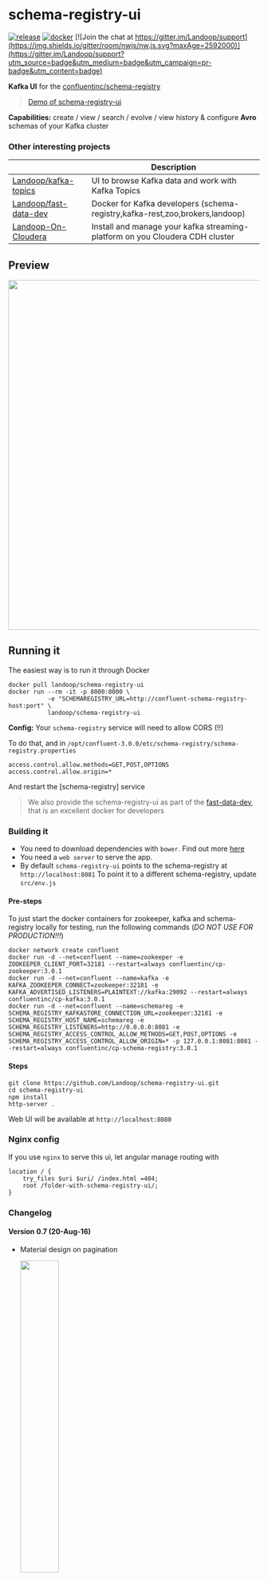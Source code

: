 # schema-registry-ui

[![release](http://github-release-version.herokuapp.com/github/landoop/schema-registry-ui/release.svg?style=flat)](https://github.com/landoop/schema-registry-ui/releases/latest)
[![docker](https://img.shields.io/docker/pulls/landoop/schema-registry-ui.svg?style=flat)](https://hub.docker.com/r/landoop/schema-registry-ui/)
[![Join the chat at https://gitter.im/Landoop/support](https://img.shields.io/gitter/room/nwjs/nw.js.svg?maxAge=2592000)](https://gitter.im/Landoop/support?utm_source=badge&utm_medium=badge&utm_campaign=pr-badge&utm_content=badge)

**Kafka UI** for the [confluentinc/schema-registry](https://github.com/confluentinc/schema-registry)

> [Demo of schema-registry-ui](https://schema-registry-ui.landoop.com)

**Capabilities:** create / view / search / evolve / view history & configure **Avro** schemas of your Kafka cluster

### Other interesting projects

|                                                                       | Description                                                                   |
|-----------------------------------------------------------------------| ------------------------------------------------------------------------------|
| [Landoop/kafka-topics](https://github.com/Landoop/kafka-topics-ui)    | UI to browse Kafka data and work with Kafka Topics                            | 
| [Landoop/fast-data-dev](https://github.com/Landoop/fast-data-dev)     | Docker for Kafka developers (schema-registry,kafka-rest,zoo,brokers,landoop)  |
| [Landoop-On-Cloudera](https://github.com/Landoop/Landoop-On-Cloudera) | Install and manage your kafka streaming-platform on you Cloudera CDH cluster  |

## Preview

<a href="http://schema-registry-ui.landoop.com">
  <img src="http://landoop.github.io/schema-registry-ui/animation.0.7.gif" style="width:700px">
</a>

## Running it

The easiest way is to run it through Docker

    docker pull landoop/schema-registry-ui
    docker run --rm -it -p 8000:8000 \
               -e "SCHEMAREGISTRY_URL=http://confluent-schema-registry-host:port" \
               landoop/schema-registry-ui

**Config:** Your `schema-registry` service will need to allow CORS (!!)

To do that, and in `/opt/confluent-3.0.0/etc/schema-registry/schema-registry.properties`

```
access.control.allow.methods=GET,POST,OPTIONS
access.control.allow.origin=*
```

And restart the [schema-registry] service

> We also provide the schema-registry-ui as part of the [fast-data-dev](https://github.com/Landoop/fast-data-dev), that
is an excellent docker for developers

### Building it

* You need to download dependencies with `bower`. Find out more [here](http://bower.io)
* You need a `web server` to serve the app.
* By default `schema-registry-ui` points to the schema-registry at `http://localhost:8081`
  To point it to a different schema-registry, update `src/env.js`

#### Pre-steps

To just start the docker containers for zookeeper, kafka and schema-registry locally for testing, run the following commands (*DO NOT USE FOR PRODUCTION!!!*) 

    docker network create confluent
    docker run -d --net=confluent --name=zookeeper -e ZOOKEEPER_CLIENT_PORT=32181 --restart=always confluentinc/cp-zookeeper:3.0.1
    docker run -d --net=confluent --name=kafka -e KAFKA_ZOOKEEPER_CONNECT=zookeeper:32181 -e KAFKA_ADVERTISED_LISTENERS=PLAINTEXT://kafka:29092 --restart=always confluentinc/cp-kafka:3.0.1
    docker run -d --net=confluent --name=schemareg -e SCHEMA_REGISTRY_KAFKASTORE_CONNECTION_URL=zookeeper:32181 -e SCHEMA_REGISTRY_HOST_NAME=schemareg -e SCHEMA_REGISTRY_LISTENERS=http://0.0.0.0:8081 -e SCHEMA_REGISTRY_ACCESS_CONTROL_ALLOW_METHODS=GET,POST,OPTIONS -e SCHEMA_REGISTRY_ACCESS_CONTROL_ALLOW_ORIGIN=* -p 127.0.0.1:8081:8081 --restart=always confluentinc/cp-schema-registry:3.0.1

#### Steps

    git clone https://github.com/Landoop/schema-registry-ui.git
    cd schema-registry-ui
    npm install
    http-server .

Web UI will be available at `http://localhost:8080`

### Nginx config

If you use `nginx` to serve this ui, let angular manage routing with

    location / {
        try_files $uri $uri/ /index.html =404;
        root /folder-with-schema-registry-ui/;
    }

### Changelog

#### Version 0.7 (20-Aug-16)

* Material design on pagination

  <img width="40%" src="http://landoop.github.io/schema-registry-ui/0.7/materialize-pagination.png">

* High-light selected schema in list

  <img width="40%" src="http://landoop.github.io/schema-registry-ui/0.7/highlight-selected.png">

* Fit list of schemas in single page (minimize need to scroll down)

  <img width="40%" src="http://landoop.github.io/schema-registry-ui/0.7/fit-in-page.png">

#### Version 0.6 (16-Aug-16)

* In place editing of Avro schemas

  <img width="60%" src="http://landoop.github.io/schema-registry-ui/0.6/evolve-schema-in-place.png">

* Evolution History displayed as `diff`

  <img width="60%" src="http://landoop.github.io/schema-registry-ui/0.6/history.png">

#### Version 0.5 (4-Aug-16)

* Grunt-up app, resulting in < 1 MByte of minified files

* Code cleanup & numerous fixes

* First release of Docker image at https://hub.docker.com/u/landoop/

  <img width="50%" src="http://landoop.github.io/schema-registry-ui/0.5/docker.png">

#### Version 0.4 (29-Jul-16)

* Mostly bug fixes

#### Version 0.3 (10-Jul-16)

* Started introducing material design

#### Version 0.2 (29-Jun-16)

* Implement new schema creation

* Implement schema compatibility checking

#### Version 0.1 (12-Jun-16)

* Initial release

### License

The project is licensed under the [BSL](http://landoop.com/bsl) license
